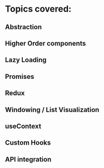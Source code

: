 # Topics covered:

## Abstraction
## Higher Order components
## Lazy Loading
## Promises
## Redux
## Windowing / List Visualization
## useContext
## Custom Hooks
## API integration
 
